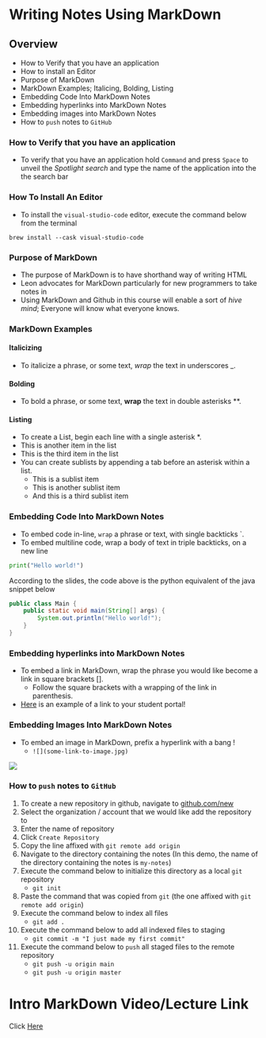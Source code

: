 # Writing Notes Using MarkDown

## Overview
* How to Verify that you have an application
* How to install an Editor
* Purpose of MarkDown
* MarkDown Examples; Italicing, Bolding, Listing
* Embedding Code Into MarkDown Notes
* Embedding hyperlinks into MarkDown Notes
* Embedding images into MarkDown Notes
* How to `push` notes to `GitHub`


### How to Verify that you have an application
* To verify that you have an application hold `Command` and press `Space` to unveil the _Spotlight search_ and type the name of the application into the the search bar


### How To Install An Editor
* To install the `visual-studio-code` editor, execute the command below from the terminal

```
brew install --cask visual-studio-code
```

### Purpose of MarkDown
* The purpose of MarkDown is to have shorthand way of writing HTML
* Leon advocates for MarkDown particularly for new programmers to take notes in
* Using MarkDown and Github in this course will enable a sort of _hive mind_; Everyone will know what everyone knows.

### MarkDown Examples

#### Italicizing
* To italicize a phrase, or some text, _wrap_ the text in underscores _.

#### Bolding
* To bold a phrase, or some text, **wrap** the text in double asterisks **.

#### Listing
* To create a List, begin each line with a single asterisk *.
* This is another item in the list
* This is the third item in the list
* You can create sublists by appending a tab before an asterisk within a list.
    * This is a sublist item
    * This is another sublist item
    * And this is a third sublist item
    

### Embedding Code Into MarkDown Notes
* To embed code in-line, `wrap` a phrase or text, with single backticks `.
* To embed multiline code, wrap a body of text in triple backticks, on a new line

```python
print("Hello world!")
```

According to the slides, the code above is the python equivalent of the java snippet below

```java
public class Main {
    public static void main(String[] args) {
        System.out.println("Hello world!");
    }
}
```

### Embedding hyperlinks into MarkDown Notes
* To embed a link in MarkDown, wrap the phrase you would like become a link in square brackets [].
    * Follow the square brackets with a wrapping of the link in parenthesis.
* [Here](https://school.zipcode.rocks/users/leon) is an example of a link to your student portal!


### Embedding Images Into MarkDown Notes
* To embed an image in MarkDown, prefix a hyperlink with a bang !
    * `![](some-link-to-image.jpg)`

![](https://crayongirllinz.files.wordpress.com/2015/01/rubber-ducky.jpg)

### How to `push` notes to `GitHub`
1. To create a new repository in github, navigate to [github.com/new](https://github.com/new)
2. Select the organization / account that we would like add the repository to
3. Enter the name of repository
4. Click `Create Repository`
5. Copy the line affixed with `git remote add origin`
6. Navigate to the directory containing the notes (In this demo, the name of the directory containing the notes is `my-notes`)
7. Execute the command below to initialize this directory as a local `git` repository
    * `git init`
8. Paste the command that was copied from `git` (the one affixed with `git remote add origin`)
8. Execute the command below to index all files
    * `git add .`
9. Execute the command below to add all indexed files to staging
    * `git commit -m "I just made my first commit"`
10. Execute the command below to `push` all staged files to the remote repository
    * `git push -u origin main`
    * `git push -u origin master`


# Intro MarkDown Video/Lecture Link
Click [Here](https://drive.google.com/file/d/1T9Hrluz23WVggsZkCkMyawJe3FqZWtFb/view?usp=sharing)